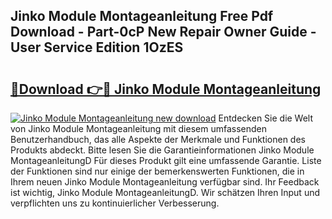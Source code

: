 ## Jinko Module Montageanleitung Free Pdf Download - Part-0cP New Repair Owner Guide - User Service Edition 1OzES

# <h2><a href="http://df6pc9.blite.top/?on=Jinko+Module+Montageanleitung">🔗Download 👉🔴 Jinko Module Montageanleitung</a></h2>

[![Jinko Module Montageanleitung new download](https://i.imgur.com/lujVjoI.png)](http://df6pc9.blite.top/?on=Jinko+Module+Montageanleitung)
Entdecken Sie die Welt von Jinko Module Montageanleitung mit diesem umfassenden Benutzerhandbuch, das alle Aspekte der Merkmale und Funktionen des Produkts abdeckt. Bitte lesen Sie die Garantieinformationen Jinko Module MontageanleitungD Für dieses Produkt gilt eine umfassende Garantie. Liste der Funktionen sind nur einige der bemerkenswerten Funktionen, die in Ihrem neuen Jinko Module Montageanleitung verfügbar sind. Ihr Feedback ist wichtig, Jinko Module MontageanleitungD. Wir schätzen Ihren Input und verpflichten uns zu kontinuierlicher Verbesserung.
